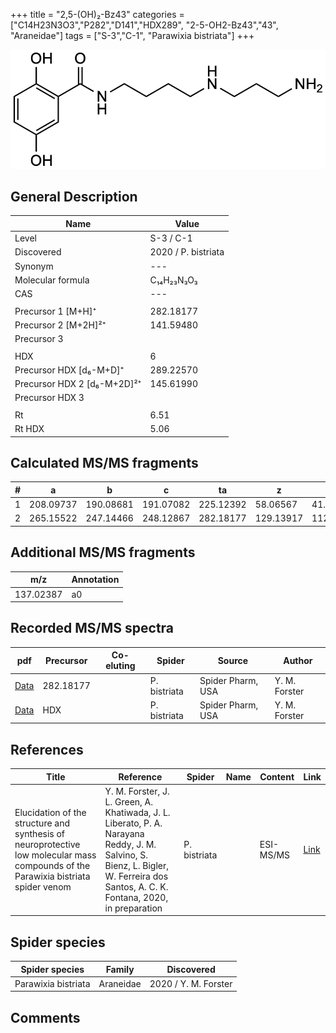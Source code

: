 +++
title = "2,5-(OH)₂-Bz43"
categories = ["C14H23N3O3","P282","D141","HDX289",
"2-5-OH2-Bz43","43",
"Araneidae"]
tags = ["S-3","C-1",
"Parawixia bistriata"]
+++

![](/img/2-5-OH2-Bz43.png)

## General Description

| Name                       | Value              |
|----------------------------|--------------------|
| Level                      | S-3 / C-1          |
| Discovered                 | 2020 / P. bistriata |
| Synonym                    | ---                |
| Molecular formula          | C₁₄H₂₃N₃O₃                   |
| CAS                        | ---                |
|                            |                    |
| Precursor 1 [M+H]⁺         | 282.18177                   |
| Precursor 2 [M+2H]²⁺       | 141.59480                   |
| Precursor 3                |                    |
|                            |                    |
| HDX                        | 6                   |
| Precursor HDX   [d₆-M+D]⁺   | 289.22570                   |
| Precursor HDX 2 [d₆-M+2D]²⁺ | 145.61990                   |
| Precursor HDX 3            |                    |
|                            |                    |
| Rt                         | 6.51                   |
| Rt HDX                     | 5.06                   |

## Calculated MS/MS fragments

| # | a         | b         | c         | ta        | z         | y         | tz        |
|---|-----------|-----------|-----------|-----------|-----------|-----------|-----------|
| 1 | 208.09737 | 190.08681 | 191.07082 | 225.12392 | 58.06567 | 41.03912 | 75.09222 |
| 2 | 265.15522 | 247.14466 | 248.12867 | 282.18177 | 129.13917 | 112.11262 | 146.16572 |

## Additional MS/MS fragments

| m/z       | Annotation |
|-----------|------------|
| 137.02387 | a0         |

## Recorded MS/MS spectra

| pdf                                             | Precursor | Co-eluting | Spider      | Source                       | Author        |
|-------------------------------------------------|-----------|------------|-------------|------------------------------|---------------|
| [Data](/pdf/P-bistriata/282_2-5-OH2-Bz43_Pb.pdf) | 282.18177 |           | P. bistriata | Spider Pharm, USA | Y. M. Forster |
| [Data](/pdf/P-bistriata/282_2-5-OH2-Bz43_Pb_HDX.pdf) | HDX |           | P. bistriata | Spider Pharm, USA | Y. M. Forster |


## References

| Title | Reference | Spider | Name | Content | Link |
|-------|-----------|--------|------|---------|------|
| Elucidation of the structure and synthesis of neuroprotective low molecular mass compounds of the Parawixia bistriata spider venom      | Y. M. Forster, J. L. Green, A. Khatiwada, J. L. Liberato, P. A. Narayana Reddy, J. M. Salvino, S. Bienz, L. Bigler, W. Ferreira dos Santos, A. C. K. Fontana, 2020, in preparation          | P. bistriata       |      | ESI-MS/MS        | [Link](unknown)     |

## Spider species

| Spider species     | Family     | Discovered           |
|--------------------|------------|----------------------|
| Parawixia bistriata | Araneidae | 2020 / Y. M. Forster |


## Comments